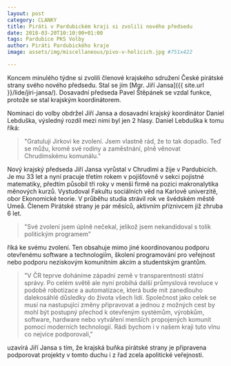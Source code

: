 ```yaml
---
layout: post
category: CLANKY
title: Piráti v Pardubickém kraji si zvolili nového předsedu 
date: 2018-03-20T10:10:00+01:00  
tags: Pardubice PKS Volby 
author: Piráti Pardubického kraje 
image: assets/img/miscellaneous/pivo-v-holicich.jpg #751x422

---
```


Koncem minulého týdne si zvolili členové krajského sdružení České pirátské strany 
svého nového předsedu. Stal se jím [Mgr. Jiří Jansa]({{ site.url }}/lide/jiri-jansa/). 
Dosavadní předseda 
Pavel Štěpánek se vzdal funkce, protože se stal krajským koordinátorem.

Nominaci do volby obdržel Jiří Jansa a dosavadní krajský koordinátor 
Daniel Lebduška, výsledný rozdíl mezi nimi byl jen 2 hlasy. 
Daniel Lebduška k tomu říká: 

> "Gratuluji Jirkovi ke zvolení. Jsem vlastně rád, že to tak dopadlo. 
Teď se můžu, kromě své rodiny a zaměstnání, plně věnovat Chrudimskému komunálu."

Nový krajský předseda Jiří Jansa vyrůstal v Chrudimi a žije v Pardubicích. 
Je mu 33 let a nyní pracuje třetím rokem v pojišťovně v sekci pojistné matematiky, 
předtím působil tři roky v menší firmě na pozici makronalytika měnových kurzů. 
Vystudoval Fakultu sociálních věd na Karlově univerzitě, obor Ekonomické teorie. 
V průběhu studia strávil rok ve švédském městě Umeå. 
Členem Pirátské strany je pár měsíců, aktivním příznivcem již zhruba 6 let.

> "Své zvolení jsem úplně nečekal, jelikož jsem nekandidoval s tolik politickým programem" 

říká ke svému zvolení. Ten obsahuje mimo jiné koordinovanou podporu otevřenému 
software a technologiím, školení programování pro veřejnost nebo 
podporu neziskovým komunitním akcím a studentským grantům.

> "V ČR teprve doháníme západní země v transparentnosti státní správy. 
Po celém světě ale nyní probíhá další průmyslová revoluce v podobě 
robotizace a automatizace, která bude mít zanedlouho dalekosáhlé
důsledky do života všech lidí. Společnost jako celek se musí 
na nastupující změny připravovat a jednou z možných cest by mohl 
být postupný přechod k otevřeným systémům, výrobkům, software, 
hardware nebo vytváření menších propojených komunit pomocí moderních 
technologií. Rádi bychom i v našem kraji tuto vlnu co nejvíce podporovali," 

uzavírá Jiří Jansa s tím, že krajská buňka pirátské strany 
je připravena podporovat projekty v tomto duchu i z řad zcela apolitické veřejnosti.

